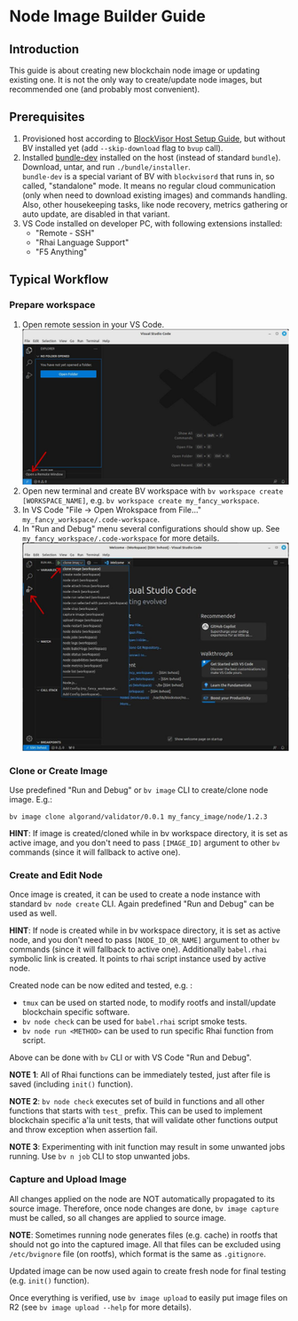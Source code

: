 # Node Image Builder Guide

## Introduction

This guide is about creating new blockchain node image or updating existing one. It is not the only way to create/update
node images, but recommended one (and probably most convenient).

## Prerequisites

1. Provisioned host according to [BlockVisor Host Setup Guide](host_setup_guide.md), but without BV installed yet (add `--skip-download` flag to `bvup` call).
2. Installed [bundle-dev](https://github.com/blockjoy/blockvisor/releases/latest) installed on the host (instead of standard `bundle`).
Download, untar, and run `./bundle/installer`.<br>
`bundle-dev` is a special variant of BV with `blockvisord` that runs in, so called, "standalone" mode.
It means no regular cloud communication (only when need to download existing images) and commands handling.
Also, other housekeeping tasks, like node recovery, metrics gathering or auto update, are disabled in that variant.
3. VS Code installed on developer PC, with following extensions installed:
    - "Remote - SSH"
    - "Rhai Language Support"
    - "F5 Anything"

## Typical Workflow

### Prepare workspace

1. Open remote session in your VS Code.
![](vscode_remote.jpg)
2. Open new terminal and create BV workspace with `bv workspace create [WORKSPACE_NAME]`, e.g. `bv workspace create my_fancy_workspace`.
3. In VS Code "File -> Open Wrokspace from File..." `my_fancy_workspace/.code-workspace`. 
4. In "Run and Debug" menu several configurations should show up. See `my_fancy_workspace/.code-workspace` for more details.
![](vscode_run_nd_debug.jpg)

### Clone or Create Image

Use predefined "Run and Debug" or `bv image` CLI to create/clone node image. E.g.:
```shell
bv image clone algorand/validator/0.0.1 my_fancy_image/node/1.2.3
```

__HINT__: If image is created/cloned while in bv workspace directory, it is set as active image, and you don't need to pass
`[IMAGE_ID]` argument to other `bv` commands (since it will fallback to active one).

### Create and Edit Node

Once image is created, it can be used to create a node instance with standard `bv node create` CLI.
Again predefined "Run and Debug" can be used as well.

__HINT__: If node is created while in bv workspace directory, it is set as active node, and you don't need to pass
`[NODE_ID_OR_NAME]` argument to other `bv` commands (since it will fallback to active one).
Additionally `babel.rhai` symbolic link is created. It points to rhai script instance used by active node.

Created node can be now edited and tested, e.g. :
   - `tmux` can be used on started node, to modify rootfs and install/update blockchain specific software.
   - `bv node check` can be used for `babel.rhai` script smoke tests.
   - `bv node run <METHOD>` can be used to run specific Rhai function from script.

Above can be done with `bv` CLI or with VS Code "Run and Debug".

__NOTE 1__: All of Rhai functions can be immediately tested, just after file is saved (including `init()` function).

__NOTE 2__: `bv node check` executes set of build in functions and all other functions that starts with `test_` prefix.
This can be used to implement blockchain specific a'la unit tests, that will validate other functions output and throw
exception when assertion fail.

__NOTE 3__: Experimenting with init function may result in some unwanted jobs running.
Use `bv n job` CLI to stop unwanted jobs.

### Capture and Upload Image

All changes applied on the node are NOT automatically propagated to its source image. Therefore, once node changes are done,
`bv image capture` must be called, so all changes are applied to source image.

__NOTE__: Sometimes running node generates files (e.g. cache) in rootfs that should not go into the captured image.
All that files can be excluded using `/etc/bvignore` file (on rootfs), which format is the same as `.gitignore`.

Updated image can be now used again to create fresh node for final testing (e.g. `init()` function).

Once everything is verified, use `bv image upload` to easily put image files on R2 (see `bv image upload --help` for more details).